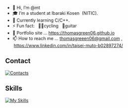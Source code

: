 - 👋 Hi, I’m @mt
- 🎓 I’m a student at Ibaraki Kosen &nbsp;(NITIC).
- 👀 Currently learning C/C++.
- ⚡ Fun fact: &nbsp; 🚴‍♂️cycling &nbsp; 🎸guitar
- 📰 Portfolio site ... https://thomasgreen06.github.io
- 📫 How to reach me ... thomasgreeen06@gmail.com  , &nbsp;https://www.linkedin.com/in/taisei-muto-b02897274/

## Contact
[![Contacts](https://skillicons.dev/icons?i=linkedin&theme=light)](https://www.linkedin.com/in/taisei-muto-b02897274/)

## Skills
[![My Skills](https://skillicons.dev/icons?i=c,html,css,js,linux,emacs&theme=light)]()

<!---
ThomasGreen06/ThomasGreen06 is a ✨ special ✨ repository because its `README.md` (this file) appears on your GitHub profile.
You can click the Preview link to take a look at your changes.
--->
